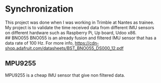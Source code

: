 # Synchronization
This project was done when I was working in Trimble at Nantes as trainee. My project is to validate the time received data from different IMU sensors on different hardware such as Raspberry Pi, Up board, Udoo x86. 
## BNO055 
BNO055 is an already fusion and filtered IMU sensor that has a data rate of 100 Hz. For more info, https://cdn-shop.adafruit.com/datasheets/BST_BNO055_DS000_12.pdf
## MPU9255
MPU9255 is a cheap IMU sensor that give non filtered data.
